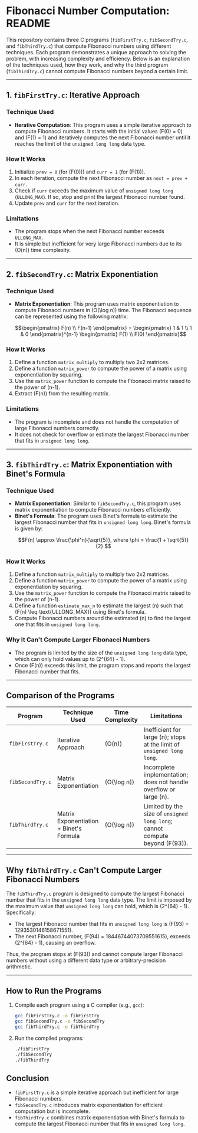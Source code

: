 # Fibonacci Number Computation: README

This repository contains three C programs (`fibFirstTry.c`, `fibSecondTry.c`, and `fibThirdTry.c`) that compute Fibonacci numbers using different techniques. Each program demonstrates a unique approach to solving the problem, with increasing complexity and efficiency. Below is an explanation of the techniques used, how they work, and why the third program (`fibThirdTry.c`) cannot compute Fibonacci numbers beyond a certain limit.

---

## **1. `fibFirstTry.c`: Iterative Approach**

### **Technique Used**
- **Iterative Computation**:
  This program uses a simple iterative approach to compute Fibonacci numbers. It starts with the initial values \(F(0) = 0\) and \(F(1) = 1\) and iteratively computes the next Fibonacci number until it reaches the limit of the `unsigned long long` data type.

### **How It Works**
1. Initialize `prev = 0` (for \(F(0)\)) and `curr = 1` (for \(F(1)\)).
2. In each iteration, compute the next Fibonacci number as `next = prev + curr`.
3. Check if `curr` exceeds the maximum value of `unsigned long long` (`ULLONG_MAX`). If so, stop and print the largest Fibonacci number found.
4. Update `prev` and `curr` for the next iteration.

### **Limitations**
- The program stops when the next Fibonacci number exceeds `ULLONG_MAX`.
- It is simple but inefficient for very large Fibonacci numbers due to its \(O(n)\) time complexity.

---

## **2. `fibSecondTry.c`: Matrix Exponentiation**

### **Technique Used**
- **Matrix Exponentiation**:
  This program uses matrix exponentiation to compute Fibonacci numbers in \(O(\log n)\) time. The Fibonacci sequence can be represented using the following matrix:
  ```math
  \begin{pmatrix}
  F(n) \\
  F(n-1)
  \end{pmatrix}
  =
  \begin{pmatrix}
  1 & 1 \\
  1 & 0
  \end{pmatrix}^{n-1}
  \begin{pmatrix}
  F(1) \\
  F(0)
  \end{pmatrix}
  ```
  

### **How It Works**
1. Define a function `matrix_multiply` to multiply two 2x2 matrices.
2. Define a function `matrix_power` to compute the power of a matrix using exponentiation by squaring.
3. Use the `matrix_power` function to compute the Fibonacci matrix raised to the power of \(n-1\).
4. Extract \(F(n)\) from the resulting matrix.

### **Limitations**
- The program is incomplete and does not handle the computation of large Fibonacci numbers correctly.
- It does not check for overflow or estimate the largest Fibonacci number that fits in `unsigned long long`.

---

## **3. `fibThirdTry.c`: Matrix Exponentiation with Binet's Formula**

### **Technique Used**
- **Matrix Exponentiation**:
  Similar to `fibSecondTry.c`, this program uses matrix exponentiation to compute Fibonacci numbers efficiently.
- **Binet's Formula**:
  The program uses Binet's formula to estimate the largest Fibonacci number that fits in `unsigned long long`. Binet's formula is given by:
  ```math
  F(n) \approx \frac{\phi^n}{\sqrt{5}}, where \phi = \frac{1 + \sqrt{5}}{2} 
  ```

### **How It Works**
1. Define a function `matrix_multiply` to multiply two 2x2 matrices.
2. Define a function `matrix_power` to compute the power of a matrix using exponentiation by squaring.
3. Use the `matrix_power` function to compute the Fibonacci matrix raised to the power of \(n-1\).
4. Define a function `estimate_max_n` to estimate the largest \(n\) such that \(F(n) \leq \text{ULLONG_MAX}\) using Binet's formula.
5. Compute Fibonacci numbers around the estimated \(n\) to find the largest one that fits in `unsigned long long`.

### **Why It Can't Compute Larger Fibonacci Numbers**
- The program is limited by the size of the `unsigned long long` data type, which can only hold values up to \(2^{64} - 1\).
- Once \(F(n)\) exceeds this limit, the program stops and reports the largest Fibonacci number that fits.

---

## **Comparison of the Programs**

| Program          | Technique Used               | Time Complexity | Limitations                                                                 |
|------------------|------------------------------|-----------------|-----------------------------------------------------------------------------|
| `fibFirstTry.c`  | Iterative Approach           | \(O(n)\)        | Inefficient for large \(n\); stops at the limit of `unsigned long long`.    |
| `fibSecondTry.c` | Matrix Exponentiation        | \(O(\log n)\)   | Incomplete implementation; does not handle overflow or large \(n\).         |
| `fibThirdTry.c`  | Matrix Exponentiation + Binet's Formula | \(O(\log n)\) | Limited by the size of `unsigned long long`; cannot compute beyond \(F(93)\). |

---

## **Why `fibThirdTry.c` Can't Compute Larger Fibonacci Numbers**

The `fibThirdTry.c` program is designed to compute the largest Fibonacci number that fits in the `unsigned long long` data type. The limit is imposed by the maximum value that `unsigned long long` can hold, which is \(2^{64} - 1\). Specifically:
- The largest Fibonacci number that fits in `unsigned long long` is \(F(93) = 1293530146158671551\).
- The next Fibonacci number, \(F(94) = 18446744073709551615\), exceeds \(2^{64} - 1\), causing an overflow.

Thus, the program stops at \(F(93)\) and cannot compute larger Fibonacci numbers without using a different data type or arbitrary-precision arithmetic.

---

## **How to Run the Programs**

1. Compile each program using a C compiler (e.g., `gcc`):
   ```bash
   gcc fibFirstTry.c -o fibFirstTry
   gcc fibSecondTry.c -o fibSecondTry
   gcc fibThirdTry.c -o fibThirdTry
   ```
2. Run the compiled programs:
   ```bash
   ./fibFirstTry
   ./fibSecondTry
   ./fibThirdTry
   ```

## **Conclusion**

- `fibFirstTry.c` is a simple iterative approach but inefficient for large Fibonacci numbers.
- `fibSecondTry.c` introduces matrix exponentiation for efficient computation but is incomplete.
- `fibThirdTry.c` combines matrix exponentiation with Binet's formula to compute the largest Fibonacci number that fits in `unsigned long long`.
